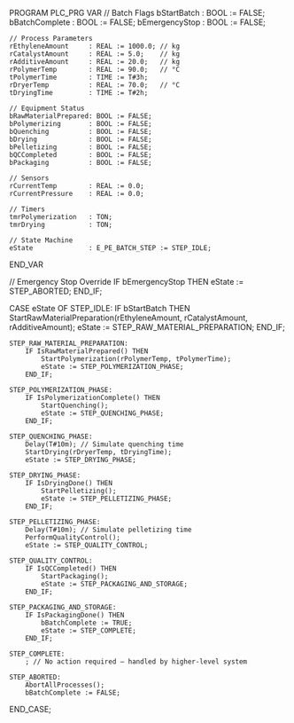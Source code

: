 PROGRAM PLC_PRG
VAR
    // Batch Flags
    bStartBatch         : BOOL := FALSE;
    bBatchComplete      : BOOL := FALSE;
    bEmergencyStop      : BOOL := FALSE;

    // Process Parameters
    rEthyleneAmount     : REAL := 1000.0; // kg
    rCatalystAmount     : REAL := 5.0;    // kg
    rAdditiveAmount     : REAL := 20.0;   // kg
    rPolymerTemp        : REAL := 90.0;   // °C
    tPolymerTime        : TIME := T#3h;
    rDryerTemp          : REAL := 70.0;   // °C
    tDryingTime         : TIME := T#2h;

    // Equipment Status
    bRawMaterialPrepared: BOOL := FALSE;
    bPolymerizing       : BOOL := FALSE;
    bQuenching          : BOOL := FALSE;
    bDrying             : BOOL := FALSE;
    bPelletizing        : BOOL := FALSE;
    bQCCompleted        : BOOL := FALSE;
    bPackaging          : BOOL := FALSE;

    // Sensors
    rCurrentTemp        : REAL := 0.0;
    rCurrentPressure    : REAL := 0.0;

    // Timers
    tmrPolymerization   : TON;
    tmrDrying           : TON;

    // State Machine
    eState              : E_PE_BATCH_STEP := STEP_IDLE;
END_VAR

// Emergency Stop Override
IF bEmergencyStop THEN
    eState := STEP_ABORTED;
END_IF;

CASE eState OF
    STEP_IDLE:
        IF bStartBatch THEN
            StartRawMaterialPreparation(rEthyleneAmount, rCatalystAmount, rAdditiveAmount);
            eState := STEP_RAW_MATERIAL_PREPARATION;
        END_IF;

    STEP_RAW_MATERIAL_PREPARATION:
        IF IsRawMaterialPrepared() THEN
            StartPolymerization(rPolymerTemp, tPolymerTime);
            eState := STEP_POLYMERIZATION_PHASE;
        END_IF;

    STEP_POLYMERIZATION_PHASE:
        IF IsPolymerizationComplete() THEN
            StartQuenching();
            eState := STEP_QUENCHING_PHASE;
        END_IF;

    STEP_QUENCHING_PHASE:
        Delay(T#10m); // Simulate quenching time
        StartDrying(rDryerTemp, tDryingTime);
        eState := STEP_DRYING_PHASE;

    STEP_DRYING_PHASE:
        IF IsDryingDone() THEN
            StartPelletizing();
            eState := STEP_PELLETIZING_PHASE;
        END_IF;

    STEP_PELLETIZING_PHASE:
        Delay(T#10m); // Simulate pelletizing time
        PerformQualityControl();
        eState := STEP_QUALITY_CONTROL;

    STEP_QUALITY_CONTROL:
        IF IsQCCompleted() THEN
            StartPackaging();
            eState := STEP_PACKAGING_AND_STORAGE;
        END_IF;

    STEP_PACKAGING_AND_STORAGE:
        IF IsPackagingDone() THEN
            bBatchComplete := TRUE;
            eState := STEP_COMPLETE;
        END_IF;

    STEP_COMPLETE:
        ; // No action required — handled by higher-level system

    STEP_ABORTED:
        AbortAllProcesses();
        bBatchComplete := FALSE;
END_CASE;
